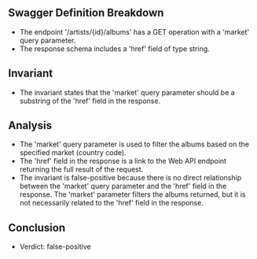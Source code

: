 ## Swagger Definition Breakdown
- The endpoint '/artists/{id}/albums' has a GET operation with a 'market' query parameter.
- The response schema includes a 'href' field of type string.

## Invariant
- The invariant states that the 'market' query parameter should be a substring of the 'href' field in the response.

## Analysis
- The 'market' query parameter is used to filter the albums based on the specified market (country code).
- The 'href' field in the response is a link to the Web API endpoint returning the full result of the request.
- The invariant is false-positive because there is no direct relationship between the 'market' query parameter and the 'href' field in the response. The 'market' parameter filters the albums returned, but it is not necessarily related to the 'href' field in the response.

## Conclusion
- Verdict: false-positive
